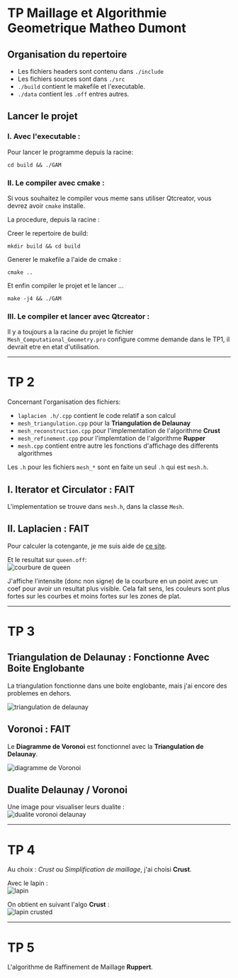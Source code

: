 # TP Maillage et Algorithmie Geometrique Matheo Dumont

## Organisation du repertoire
* Les fichiers headers sont contenu dans `./include`
* Les fichiers sources sont dans `./src`
* `./build` contient le makefile et l'executable.
* `./data` contient les `.off` entres autres.

## Lancer le projet
     
### I. Avec l'executable :
Pour lancer le programme depuis la racine:  
```
cd build && ./GAM
```
   
### II. Le compiler avec cmake :
Si vous souhaitez le compiler vous meme sans utiliser Qtcreator, vous devrez avoir `cmake` installe.

La procedure, depuis la racine :

Creer le repertoire de build:
```
mkdir build && cd build
```

Generer le makefile a l'aide de cmake :
```
cmake ..
```

Et enfin compiler le projet et le lancer ...
```
make -j4 && ./GAM
```
   
### III. Le compiler et lancer avec Qtcreator :
   
Il y a toujours a la racine du projet le fichier `Mesh_Computational_Geometry.pro` configure comme demande dans le TP1,
il devrait etre en etat d'utilisation.
  
---

# TP 2
Concernant l'organisation des fichiers:  

- `laplacien .h/.cpp` contient le code relatif a son calcul
- `mesh_triangulation.cpp` pour la **Triangulation de Delaunay**
- `mesh_reconstruction.cpp` pour l'implementation de l'algorithme **Crust**
- `mesh_refinement.cpp` pour l'implemtation de l'algorithme **Rupper**
- `mesh.cpp` contient entre autre les fonctions d'affichage des differents algorithmes


Les `.h` pour les fichiers `mesh_*` sont en faite un seul `.h` qui est `mesh.h`. 


## I. Iterator et Circulator : FAIT
L'implementation se trouve dans `mesh.h`, dans la classe `Mesh`.
   
## II. Laplacien : FAIT 
Pour calculer la cotengante, je me suis aide de [ce site](http://rodolphe-vaillant.fr/?e=33).

Et le resultat sur `queen.off`:  
![courbure de queen](pictures/courbure_queen.png)

J'affiche l'intensite (donc non signe) de la courbure en un point avec un coef pour avoir un resultat plus visible.
Cela fait sens, les couleurs sont plus fortes sur les courbes et moins fortes sur les zones de plat.

---

# TP 3

## Triangulation de Delaunay : Fonctionne Avec Boite Englobante
La triangulation fonctionne dans une boite englobante, mais j'ai encore des problemes en dehors.
  
![triangulation de delaunay](pictures/delaunay.png)

    
## Voronoi : FAIT
Le **Diagramme de Voronoi** est fonctionnel avec la **Triangulation de Delaunay**.
    
![diagramme de Voronoi](pictures/voronoi.png)


## Dualite Delaunay / Voronoi
  
Une image pour visualiser leurs dualite :  
![dualite voronoi delaunay](pictures/delaunay_voronoi.png)

---

# TP 4

Au choix : *Crust* ou *Simplification de maillage*, j'ai choisi **Crust**.

Avec le lapin :  
![lapin](pictures/lapin_delauded.png)
  
On obtient en suivant l'algo **Crust** :  
![lapin crusted](pictures/contour_lapin.png)

---

# TP 5

L'algorithme de Raffinement de Maillage **Ruppert**.



